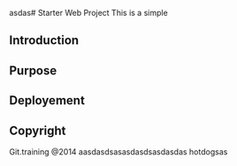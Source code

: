 asdas# Starter Web Project
This is a simple
## Introduction
## Purpose
## Deployement
## Copyright
Git.training @2014
aasdasdsasasdasdsasdasdas
hotdogsas